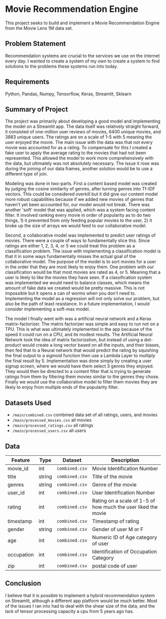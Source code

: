 ﻿# Movie Recommendation Engine
This project seeks to build and implement a Movie Recommendation Engine from the Movie Lens 1M data set.

## Problem Statement
Recommendation systems are crucial to the services we use on the internet every day. I wanted to create a system of my own to create a system to find solutions to the problems these systems run into today.

## Requirements
Python, Pandas, Numpy, Tensorflow, Keras, Streamlit, Sklearn

## Summary of Project
The project was primarily about developing a good model and implementing the model on a Streamlit app. The data itself was relatively straight forward, it consisted of one-million user reviews of movies, 6400 unique movies, and 3883 unique users. The ratings are on a scale of 1-5 with 5 meaning the user enjoyed the movie. The main issue with the data was that not every movie was accounted for as a rating. To compensate for this I created a fake user to apply the average rating to the movies that had not been represented. This allowed the model to work more comprehensively with the data, but ultimately was not absolutely necessary. The issue it rose  was during the joining of our data frames, another solution would be to use a different type of join.

Modeling was done in two-parts. First a content based model was created by judging the cosine similarity of genres, after turning genres into Tf-IDF vectors. This could be considered overkill but it did give our content model more robust capabilities because if we added new movies of genres that haven't yet been accounted for, our model would not break. There was another 'soft' model that was applied, which was a system facing content filter. It involved ranking every movie in order of popularity as to do two things, 1) it prevented from only feeding popular movies to the user, 2) it broke up the size of arrays we would feed to our collaborative model. 

Second, a collaborative model was implemented to predict user ratings of movies. There were a couple of ways to fundamentally slice this. Since ratings are either 1, 2, 3, 4, or 5 we could treat this problem as a classification problem. The issue with implementing a classification model is that it in some ways fundamentally misses the actual goal of the collaborative model. The purpose of the model is to sort movies for a user in the order that they are most likely to enjoy them. One problem with our classification would be that most movies are rated as 4, or 5. Meaning that a user is likely to like the movies they have seen. If a classification system was implemented we would need to balance classes, which means the amount of fake data we created would be pretty massive. This is not impossible but it opens a can of worms when you don't need to. Implementing the model as a regression will not only solve our problem, but also be the path of least resistance. In a future implementation, I would consider implementing a soft-max model.

The model I finally went with was a artificial neural network and a Keras matrix-factorizer. The matrix factorizer was simple and easy to run not on a TPU. This is what was ultimately implemented in the app because of the speed it could run on a CPU, and its modest results. The Artificial Neural Network took the idea of matrix factorization, but instead of using a dot-product would create a long vector based on all the inputs, and their biases, then fed that to a Neural network that would predict the rating by squishing the final output to a sigmoid function then use a Lambda Layer to multiply the final result by 5.
Implementation was done simply by creating a user signup screen, where we would have them select 3 genres they enjoyed. They would then be directed to a content filter that is trying to generate ratings from them by filtering them movies similar to the genres they chose. Finally we would use the collaborative model to filter them movies they are likely to enjoy from multiple ends of the popularity filter.

## Datasets Used
- `/main/combined.csv` combined data set of all ratings, users, and movies
- `/main/processed_movies.csv` all movies
- `/main/processed_ratings.csv` all ratings
- `/main/processed_users.csv` all users

## Data
|Feature|Type|Dataset|Description|
|---|---|---|---|
|movie_id|int|`combined.csv`|Movie Identification Number|
|title|string|`combined.csv`|Title of the movie|
|genres|string|`combined.csv`|Genre of the movie|
|user_id|int|`combined.csv`|User Identification Number|
|rating|int|`combined.csv`|Rating on a scale of 1-5 of how much the user liked the movie|
|timestamp|int|`combined.csv`|Timestamp of rating|
|gender|string|`combined.csv`|Gender of user M or F|
|age|int|`combined.csv`|Numeric ID of Age category of user|
|occupation|int|`combined.csv`|Identification of Occupation Category|
|zip|int|`combined.csv`|postal code of user|

## Conclusion
I believe that it is possible to implement a hybrid recommendation system on Streamlit, although a different app platform would be much better. Most of the issues I ran into had to deal with the shear size of the data, and the lack of tensor processing capacity a cpu from 5 years ago has. 




